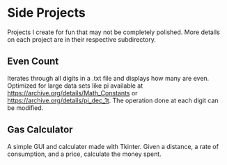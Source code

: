 # Side Projects

Projects I create for fun that may not be completely polished. More details on each project are in their respective subdirectory.

## Even Count

Iterates through all digits in a .txt file and displays how many are even. Optimized for large data sets like pi available at <https://archive.org/details/Math_Constants> or <https://archive.org/details/pi_dec_1t>. The operation done at each digit can be modified.

## Gas Calculator

A simple GUI and calculater made with Tkinter. Given a distance, a rate of consumption, and a price, calculate the money spent.
